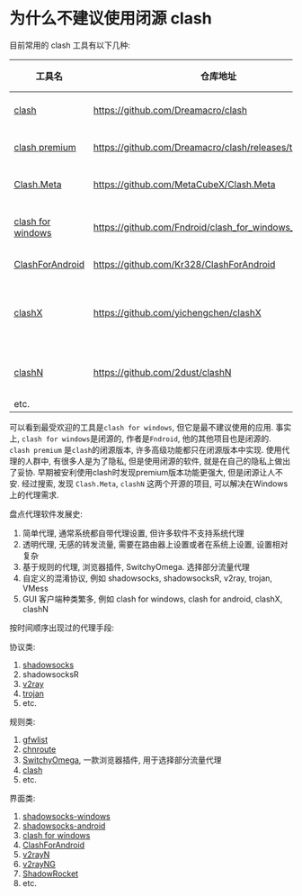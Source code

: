 # 为什么不建议使用闭源 clash

目前常用的 clash 工具有以下几种:

| 工具名                                                                   | 仓库地址                                                | Starred | Fork              | 作者        | 开源协议 | 语言   | 平台                  | 描述                                                                                     |
| ------------------------------------------------------------------------ | ------------------------------------------------------- | ------- | ----------------- | ----------- | -------- | ------ | --------------------- | ---------------------------------------------------------------------------------------- |
| [clash](https://github.com/Dreamacro/clash)                              | https://github.com/Dreamacro/clash                      | 36.4k   | 4.8k              | Dreamacro   | MIT      | Go     | Linux, Windows, macOS | A rule-based tunnel in Go.                                                               |
| [clash premium](https://github.com/Dreamacro/clash/releases/tag/premium) | https://github.com/Dreamacro/clash/releases/tag/premium | ?       | ?                 | Dreamacro   | ?        | ?      | Linux, Windows, macOS | A rule-based tunnel in Go.                                                               |
| [Clash.Meta](https://github.com/MetaCubeX/Clash.Meta)                    | https://github.com/MetaCubeX/Clash.Meta                 | 2.9k    | forked from Clash | MetaCubeX   | GPL-3.0  | GO     | Linux, Windows, macOS | A rule-based tunnel for Windows.                                                         |
| [clash for windows](https://github.com/Fndroid/clash_for_windows_pkg)    | https://github.com/Fndroid/clash_for_windows_pkg        | 44.8k   | 5.7k              | Fndroid     | ?        | ?      | Linux, Windows, macOS | A Windows/macOS/Linux GUI based on Clash and Electron.                                   |
| [ClashForAndroid](https://github.com/Kr328/ClashForAndroid)              | https://github.com/Kr328/ClashForAndroid                | 20.4k   | 2.3k              | Kr328       | GPL-3.0  | Kotlin | Android               | A rule-based tunnel for Android.                                                         |
| [clashX](https://github.com/yichengchen/clashX)                          | https://github.com/yichengchen/clashX                   | 22.5k   | 2.9k              | yichengchen | AGPL-3.0 | Swift  | macOS                 | ClashX 旨在提供一个简单轻量化的代理客户端，如果需要更多的定制化，可以考虑使用 CFW Mac 版 |
| [clashN](https://github.com/2dust/clashN)                                | https://github.com/2dust/clashN                         | 1.4k    | 155               | 2dust       | GPL-3.0  | C#     | Windows               | A clash client for Windows, support clash core and Clash.Meta core                       |
| etc.                                                                     |                                                         |         |                   |             |          |        |                       |                                                                                          |

可以看到最受欢迎的工具是`clash for windows`, 但它是最不建议使用的应用.
事实上, `clash for windows`是闭源的, 作者是`Fndroid`, 他的其他项目也是闭源的.
`clash premium` 是`clash`的闭源版本, 许多高级功能都只在闭源版本中实现.
使用代理的人群中, 有很多人是为了隐私, 但是使用闭源的软件, 就是在自己的隐私上做出了妥协. 早期被安利使用clash时发现premium版本功能更强大, 但是闭源让人不安.
经过搜索, 发现 `Clash.Meta`, `clashN` 这两个开源的项目, 可以解决在Windows上的代理需求.

盘点代理软件发展史:

1. 简单代理, 通常系统都自带代理设置, 但许多软件不支持系统代理
2. 透明代理, 无感的转发流量, 需要在路由器上设置或者在系统上设置, 设置相对复杂
3. 基于规则的代理, 浏览器插件, SwitchyOmega. 选择部分流量代理
4. 自定义的混淆协议, 例如 shadowsocks, shadowsocksR, v2ray, trojan, VMess
5. GUI 客户端种类繁多, 例如 clash for windows, clash for android, clashX, clashN

按时间顺序出现过的代理手段:

协议类:

1. [shadowsocks](https://github.com/clowwindy/shadowsocks-libev/tree/master)
2. shadowsocksR
3. [v2ray](https://github.com/v2ray/v2ray-core)
4. [trojan](https://github.com/trojan-gfw/trojan)
5. etc.

规则类:

1. [gfwlist](https://github.com/gfwlist/gfwlist)
2. [chnroute](https://github.com/misakaio/chnroutes2)
3. [SwitchyOmega](https://github.com/FelisCatus/SwitchyOmega), 一款浏览器插件, 用于选择部分流量代理
4. [clash](https://github.com/Dreamacro/clash)
5. etc.

界面类:

1. [shadowsocks-windows](https://github.com/shadowsocks/shadowsocks-windows)
2. [shadowsocks-android](https://github.com/shadowsocks/shadowsocks-android)
3. [clash for windows](https://github.com/Fndroid/clash_for_windows_pkg)
4. [ClashForAndroid](https://github.com/Kr328/ClashForAndroid)
5. [v2rayN](https://github.com/2dust/v2rayN)
6. [v2rayNG](https://github.com/2dust/v2rayNG)
7. [ShadowRocket](https://apps.apple.com/us/app/shadowrocket/id932747118)
8. etc.

